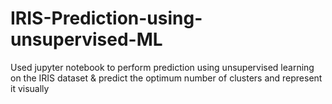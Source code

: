 # IRIS-Prediction-using-unsupervised-ML
Used jupyter notebook to perform prediction using unsupervised learning on the IRIS dataset &amp; predict the optimum number of clusters and represent it visually
